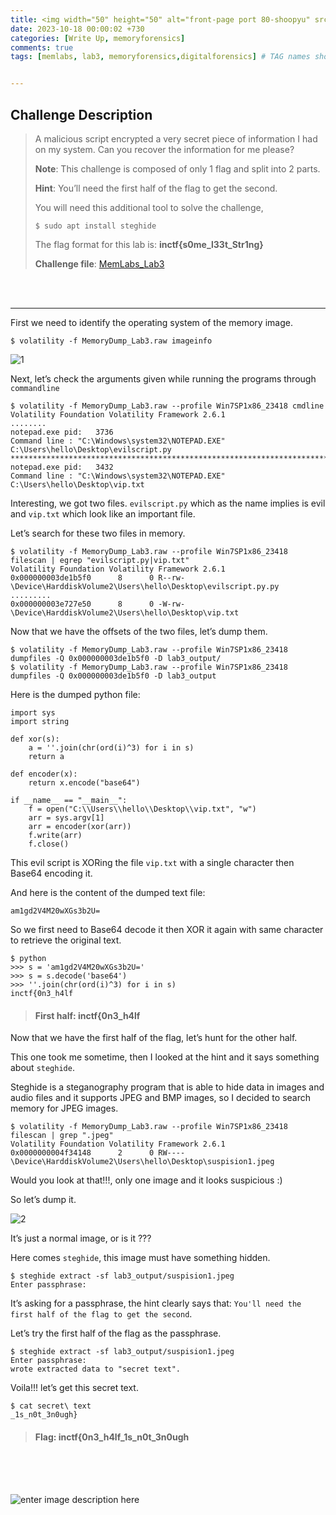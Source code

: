 ```yaml
---
title: <img width="50" height="50" alt="front-page port 80-shoopyu" src="https://repository-images.githubusercontent.com/203713308/0ed14700-ffd3-11ea-9c3a-ec9166b4dd01">MemLabs Lab3 🛡️
date: 2023-10-18 00:00:02 +730
categories: [Write Up, memoryforensics]
comments: true
tags: [memlabs, lab3, memoryforensics,digitalforensics] # TAG names should always be lowercase


---
```


 ## **Challenge Description**
 
> A malicious script encrypted a very secret piece of information I had on my system. Can you recover the information for me please?
> 
> **Note**: This challenge is composed of only 1 flag and split into 2 parts.
> 
> **Hint**: You’ll need the first half of the flag to get the second.
> 
> You will need this additional tool to solve the challenge,
> 
> ```
> $ sudo apt install steghide
> 
> ```
> 
> The flag format for this lab is:  **inctf{s0me_l33t_Str1ng}**
> 
> **Challenge file**:  [MemLabs_Lab3](https://mega.nz/#!2ohlTAzL!1T5iGzhUWdn88zS1yrDJA06yUouZxC-VstzXFSRuzVg)


<br>
<br>
<hr>
First we need to identify the operating system of the memory image.

```
$ volatility -f MemoryDump_Lab3.raw imageinfo

```


![1](https://github.com/thelocalh0st/thelocalh0st.github.io/assets/125783410/2788b9db-0b70-4ea5-ba78-82469723fe06)


Next, let’s check the arguments given while running the programs through `commandline`

```
$ volatility -f MemoryDump_Lab3.raw --profile Win7SP1x86_23418 cmdline
Volatility Foundation Volatility Framework 2.6.1
........
notepad.exe pid:   3736
Command line : "C:\Windows\system32\NOTEPAD.EXE" C:\Users\hello\Desktop\evilscript.py
************************************************************************
notepad.exe pid:   3432
Command line : "C:\Windows\system32\NOTEPAD.EXE" C:\Users\hello\Desktop\vip.txt

```

Interesting, we got two files.  `evilscript.py`  which as the name implies is evil and  `vip.txt`  which look like an important file.

Let’s search for these two files in memory.

```
$ volatility -f MemoryDump_Lab3.raw --profile Win7SP1x86_23418 filescan | egrep "evilscript.py|vip.txt"
Volatility Foundation Volatility Framework 2.6.1
0x000000003de1b5f0      8      0 R--rw- \Device\HarddiskVolume2\Users\hello\Desktop\evilscript.py.py
.........
0x000000003e727e50      8      0 -W-rw- \Device\HarddiskVolume2\Users\hello\Desktop\vip.txt

```

Now that we have the offsets of the two files, let’s dump them.

```
$ volatility -f MemoryDump_Lab3.raw --profile Win7SP1x86_23418 dumpfiles -Q 0x000000003de1b5f0 -D lab3_output/
$ volatility -f MemoryDump_Lab3.raw --profile Win7SP1x86_23418 dumpfiles -Q 0x000000003de1b5f0 -D lab3_output

```

Here is the dumped python file:

```
import sys
import string

def xor(s):
	a = ''.join(chr(ord(i)^3) for i in s)
	return a

def encoder(x):
	return x.encode("base64")

if __name__ == "__main__":
	f = open("C:\\Users\\hello\\Desktop\\vip.txt", "w")
	arr = sys.argv[1]
	arr = encoder(xor(arr))
	f.write(arr)
	f.close()

```

This evil script is XORing the file  `vip.txt`  with a single character then Base64 encoding it.

And here is the content of the dumped text file:

```
am1gd2V4M20wXGs3b2U=

```

So we first need to Base64 decode it then XOR it again with same character to retrieve the original text.

```
$ python
>>> s = 'am1gd2V4M20wXGs3b2U='
>>> s = s.decode('base64')
>>> ''.join(chr(ord(i)^3) for i in s)
inctf{0n3_h4lf

```

> #### First half: inctf{0n3_h4lf

Now that we have the first half of the flag, let’s hunt for the other half.

This one took me sometime, then I looked at the hint and it says something about  `steghide`.

Steghide is a steganography program that is able to hide data in images and audio files and it supports JPEG and BMP images, so I decided to search memory for JPEG images.

```
$ volatility -f MemoryDump_Lab3.raw --profile Win7SP1x86_23418 filescan | grep ".jpeg"
Volatility Foundation Volatility Framework 2.6.1
0x0000000004f34148      2      0 RW---- \Device\HarddiskVolume2\Users\hello\Desktop\suspision1.jpeg

```

Would you look at that!!!, only one image and it looks suspicious :)

So let’s dump it.

![2](https://github.com/thelocalh0st/thelocalh0st.github.io/assets/125783410/504b901c-6eb3-42ff-987b-eb1edd2172ef)

It’s just a normal image, or is it ???

Here comes  `steghide`, this image must have something hidden.

```
$ steghide extract -sf lab3_output/suspision1.jpeg 
Enter passphrase:

```

It’s asking for a passphrase, the hint clearly says that:  `You'll need the first half of the flag to get the second`.

Let’s try the first half of the flag as the passphrase.

```
$ steghide extract -sf lab3_output/suspision1.jpeg 
Enter passphrase:
wrote extracted data to "secret text".

```

Voila!!! let’s get this secret text.

```
$ cat secret\ text 
_1s_n0t_3n0ugh}

```

> #### Flag: inctf{0n3_h4lf_1s_n0t_3n0ugh
<br>
<br>
<br>

![enter image description here](https://media.giphy.com/media/DAtJCG1t3im1G/giphy.gif)
